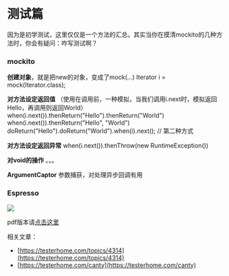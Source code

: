 # 测试篇

因为是初学测试，这里仅仅是一个方法的汇总。其实当你在摸清mockito的几种方法时，你会有疑问：咋写测试啊？

### mockito

**创建对象**，就是把new的对象，变成了mock(...)
Iterator<String> i = mock(Iterator.class);

**对方法设定返回值** （使用在调用前，一种模拟，当我们调用i.next时，模拟返回Hello，再调用则返回World）
when(i.next()).thenReturn("Hello").thenReturn("World")
when(i.next()).thenReturn("Hello", "World")
doReturn("Hello").doReturn("World").when(i).next(); // 第二种方式

**对方法设定返回异常**
when(i.next()).thenThrow(new RuntimeException())

**对void的操作**
。。。

**ArgumentCaptor** 参数捕获，对处理异步回调有用


### Espresso

![](http://img.blog.csdn.net/20160203090228944)

pdf版本请[点击这里](https://github.com/mBigFlower/ArchitectureLearning/blob/master/img/espresso-cheat-sheet-2.1.0.pdf)

相关文章：

- [https://testerhome.com/topics/4314](https://testerhome.com/topics/4314)
- [https://testerhome.com/canty](https://testerhome.com/canty)

